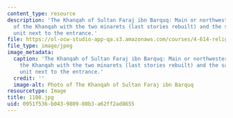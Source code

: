```yaml
---
content_type: resource
description: 'The Khanqah of Sultan Faraj ibn Barquq: Main or northwestern facade
  of the Khanqah with the two minarets (last stories rebuilt) and the sabil-kuttab
  unit next to the entrance.'
file: https://ol-ocw-studio-app-qa.s3.amazonaws.com/courses/4-614-religious-architecture-and-islamic-cultures-fall-2002/0951f536b043980980b3a62ff2ad8655_1108.jpg
file_type: image/jpeg
image_metadata:
  caption: 'The Khanqah of Sultan Faraj ibn Barquq: Main or northwestern facade of
    the Khanqah with the two minarets (last stories rebuilt) and the sabil-kuttab
    unit next to the entrance.'
  credit: ''
  image-alt: Photo of The Khanqah of Sultan Faraj ibn Barquq
resourcetype: Image
title: 1108.jpg
uid: 0951f536-b043-9809-80b3-a62ff2ad8655
---
```

